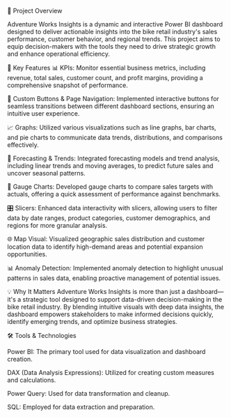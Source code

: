 🚀 Project Overview

Adventure Works Insights is a dynamic and interactive Power BI dashboard designed to deliver actionable insights into the bike retail industry's sales performance, customer behavior, and regional trends. This project aims to equip decision-makers with the tools they need to drive strategic growth and enhance operational efficiency.

🔑 Key Features
📊 KPIs: Monitor essential business metrics, including revenue, total sales, customer count, and profit margins, providing a comprehensive snapshot of performance.

🔗 Custom Buttons & Page Navigation: Implemented interactive buttons for seamless transitions between different dashboard sections, ensuring an intuitive user experience.

📈 Graphs: Utilized various visualizations such as line graphs, bar charts, and pie charts to communicate data trends, distributions, and comparisons effectively.

🔮 Forecasting & Trends: Integrated forecasting models and trend analysis, including linear trends and moving averages, to predict future sales and uncover seasonal patterns.

🎯 Gauge Charts: Developed gauge charts to compare sales targets with actuals, offering a quick assessment of performance against benchmarks.

🎛️ Slicers: Enhanced data interactivity with slicers, allowing users to filter data by date ranges, product categories, customer demographics, and regions for more granular analysis.

🌐 Map Visual: Visualized geographic sales distribution and customer location data to identify high-demand areas and potential expansion opportunities.

📊 Anomaly Detection: Implemented anomaly detection to highlight unusual patterns in sales data, enabling proactive management of potential issues.

💡 Why It Matters
Adventure Works Insights is more than just a dashboard—it's a strategic tool designed to support data-driven decision-making in the bike retail industry. By blending intuitive visuals with deep data insights, the dashboard empowers stakeholders to make informed decisions quickly, identify emerging trends, and optimize business strategies.

🛠️ Tools & Technologies

Power BI: The primary tool used for data visualization and dashboard creation.

DAX (Data Analysis Expressions): Utilized for creating custom measures and calculations.

Power Query: Used for data transformation and cleanup.

SQL: Employed for data extraction and preparation.
